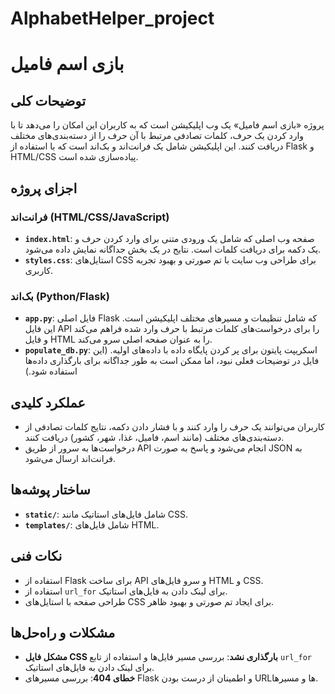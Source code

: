 # AlphabetHelper_project
# بازی اسم فامیل

## توضیحات کلی
پروژه «بازی اسم فامیل» یک وب اپلیکیشن است که به کاربران این امکان را می‌دهد تا با وارد کردن یک حرف، کلمات تصادفی مرتبط با آن حرف را از دسته‌بندی‌های مختلف دریافت کنند. این اپلیکیشن شامل یک فرانت‌اند و بک‌اند است که با استفاده از Flask و HTML/CSS پیاده‌سازی شده است.

## اجزای پروژه

### فرانت‌اند (HTML/CSS/JavaScript)
- **`index.html`**: صفحه وب اصلی که شامل یک ورودی متنی برای وارد کردن حرف و یک دکمه برای دریافت کلمات است. نتایج در یک بخش جداگانه نمایش داده می‌شود.
- **`styles.css`**: استایل‌های CSS برای طراحی وب سایت با تم صورتی و بهبود تجربه کاربری.

### بک‌اند (Python/Flask)
- **`app.py`**: فایل اصلی Flask که شامل تنظیمات و مسیرهای مختلف اپلیکیشن است. این فایل API را برای درخواست‌های کلمات مرتبط با حرف وارد شده فراهم می‌کند و فایل HTML را به عنوان صفحه اصلی سرو می‌کند.
- **`populate_db.py`**: اسکریپت پایتون برای پر کردن پایگاه داده با داده‌های اولیه. (این فایل در توضیحات فعلی نبود، اما ممکن است به طور جداگانه برای بارگذاری داده‌ها استفاده شود.)

## عملکرد کلیدی
- کاربران می‌توانند یک حرف را وارد کنند و با فشار دادن دکمه، نتایج کلمات تصادفی از دسته‌بندی‌های مختلف (مانند اسم، فامیل، غذا، شهر، کشور) دریافت کنند.
- درخواست‌ها به سرور از طریق API انجام می‌شود و پاسخ به صورت JSON به فرانت‌اند ارسال می‌شود.

## ساختار پوشه‌ها
- **`static/`**: شامل فایل‌های استاتیک مانند CSS.
- **`templates/`**: شامل فایل‌های HTML.

## نکات فنی
- استفاده از Flask برای ساخت API و سرو فایل‌های HTML و CSS.
- استفاده از `url_for` برای لینک دادن به فایل‌های استاتیک.
- طراحی صفحه با استایل‌های CSS برای ایجاد تم صورتی و بهبود ظاهر.

## مشکلات و راه‌حل‌ها
- **مشکل فایل CSS بارگذاری نشد**: بررسی مسیر فایل‌ها و استفاده از تابع `url_for` برای لینک دادن به فایل‌های استاتیک.
- **خطای 404**: بررسی مسیرهای Flask و اطمینان از درست بودن URLها و مسیرها.

